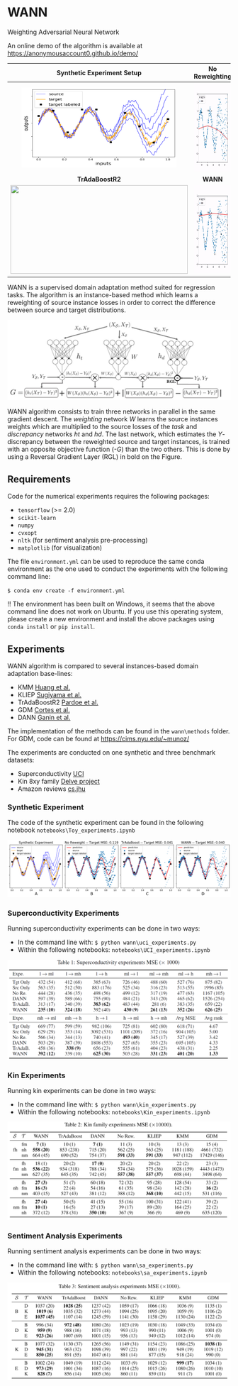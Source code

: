 # WANN

Weighting Adversarial Neural Network

An online demo of the algorithm is available at https://anonymousaccount0.github.io/demo/

Synthetic Experiment Setup |  No Reweighting            
:-------------------------:|:-------------------------:
<img src="images/toy_setup.png" width="350px" height="180px"> | <img src="images/noreweight.gif" width="400px" height="200px">
**TrAdaBoostR2**          |  **WANN**         
| <img src="images/tradalong100.gif" width="400px" height="200px">  |  <img src="images/wann.gif" width="400px" height="200px">

WANN is a supervised domain adaptation method suited for regression tasks. The algorithm is an instance-based method which learns a reweighting of source instance losses in order to correct the difference between source and target distributions.


![model](images/paint_wann_algo_v2.jpg)

WANN algorithm consists to train three networks in parallel in the same gradient descent. The *weighting* network *W* learns the source instances weights which are multiplied to the source losses of the *task* and *discrepancy* networks *ht* and *hd*. The last network, which estimates the *Y*-discrepancy between the reweighted source and target instances, is trained with an opposite objective function (*-G*) than the two others. This is done by using a Reversal Gradient Layer (RGL) in bold on the Figure.

## Requirements

Code for the numerical experiments requires the following packages:
- `tensorflow` (>= 2.0)
- `scikit-learn`
- `numpy`
- `cvxopt`
- `nltk` (for sentiment analysis pre-processing)
- `matplotlib` (for visualization)

The file `environment.yml` can be used to reproduce the same conda environment as the one used to conduct the experiments with the following command line:

`$ conda env create -f environment.yml`

!! The environment has been built on Windows, it seems that the above command line does not work on Ubuntu. If you use this operating system, please create a new environment and install the above packages using `conda install` or `pip install`.

## Experiments

WANN algorithm is compared to several instances-based domain adaptation base-lines:
  - KMM [Huang et al.](http://papers.nips.cc/paper/3075-correcting-sample-selection-bias-by-unlabeled-data.pdf)
  - KLIEP [Sugiyama et al.](https://papers.nips.cc/paper/3248-direct-importance-estimation-with-model-selection-and-its-application-to-covariate-shift-adaptation.pdf)
  - TrAdaBoostR2 [Pardoe et al.](http://www.cs.utexas.edu/~pstone/Papers/bib2html/b2hd-ICML10-pardoe.html)
  - GDM [Cortes et al.](http://jmlr.org/papers/volume20/15-192/15-192.pdf)
  - DANN [Ganin et al.](https://arxiv.org/pdf/1505.07818.pdf)

The implementation of the methods can be found in the `wann\methods` folder. For GDM, code can be found at https://cims.nyu.edu/~munoz/ 

The experiments are conducted on one synthetic and three benchmark datasets:
- Superconductivity [UCI](https://archive.ics.uci.edu/ml/datasets/superconductivty+data#)
- Kin 8xy family [Delve project](http://www.cs.toronto.edu/~delve/data/datasets.html)
- Amazon reviews [cs.jhu](https://www.cs.jhu.edu/~mdredze/datasets/sentiment/index2.html)

### Synthetic Experiment

The code of the synthetic experiment can be found in the following notebook `notebooks\Toy_experiments.ipynb`

![comp](images/toy.png)

### Superconductivity Experiments

Running superconductivity experiments can be done in two ways:
- In the command line with: `$ python wann\uci_experiments.py`
- Within the following notebooks: `notebooks\UCI_experiments.ipynb`

![uci](images/superconductivity.PNG)

### Kin Experiments

Running kin experiments can be done in two ways:
- In the command line with: `$ python wann\kin_experiments.py`
- Within the following notebooks: `notebooks\Kin_experiments.ipynb`

![kin](images/kin.PNG)

### Sentiment Analysis Experiments

Running sentiment analysis experiments can be done in two ways:
- In the command line with: `$ python wann\sa_experiments.py`
- Within the following notebooks: `notebooks\sa_experiments.ipynb`

![sa](images/sa.PNG)

